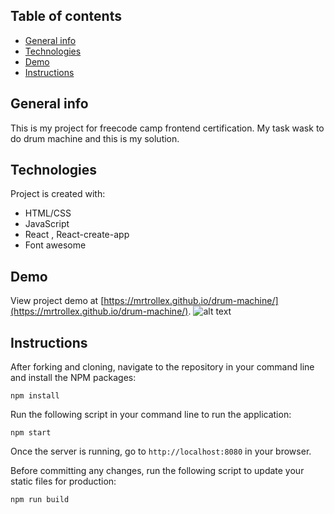 ## Table of contents
* [General info](#general-info)
* [Technologies](#technologies)
* [Demo](#demo)
* [Instructions](#Instructions)

## General info
This is my project for freecode camp frontend certification.
My task wask to do drum machine and this is my solution.
	
## Technologies
Project is created with:
* HTML/CSS
* JavaScript
* React , React-create-app
* Font awesome


## Demo
View project demo at [https://mrtrollex.github.io/drum-machine/](https://mrtrollex.github.io/drum-machine/).
![alt text](https://i.imgur.com/x9UPWRe.png)

## Instructions

After forking and cloning, navigate to the repository in your command line and install the NPM packages:
```
npm install
```

Run the following script in your command line to run the application:
```
npm start
```

Once the server is running, go to `http://localhost:8080` in your browser.

Before committing any changes, run the following script to update your static files for production:
```
npm run build
```